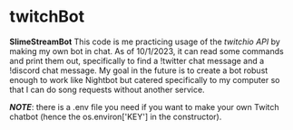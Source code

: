 # twitchBot

**SlimeStreamBot** 
This code is me practicing usage of the *twitchio API* by making my own bot in chat. As of 10/1/2023, it can read some commands and print them out, specifically to find a !twitter chat message and a !discord chat message. My goal in the future is to create a bot robust enough to work like Nightbot but catered specifically to my computer so that I can do song requests without another service.

***NOTE***: there is a .env file you need if you want to make your own Twitch chatbot (hence the os.environ['KEY'] in the constructor). 
